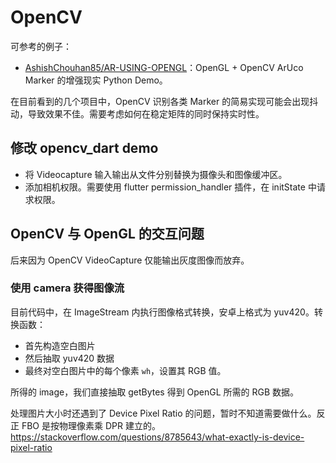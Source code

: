# OpenCV

可参考的例子：

- [AshishChouhan85/AR-USING-OPENGL](https://github.com/AshishChouhan85/AR-USING-OPENGL)：OpenGL + OpenCV ArUco Marker 的增强现实 Python Demo。

在目前看到的几个项目中，OpenCV 识别各类 Marker 的简易实现可能会出现抖动，导致效果不佳。需要考虑如何在稳定矩阵的同时保持实时性。

## 修改 opencv_dart demo

- 将 Videocapture 输入输出从文件分别替换为摄像头和图像缓冲区。
- 添加相机权限。需要使用 flutter permission_handler 插件，在 initState 中请求权限。

## OpenCV 与 OpenGL 的交互问题

后来因为 OpenCV VideoCapture 仅能输出灰度图像而放弃。

### 使用 camera 获得图像流

目前代码中，在 ImageStream 内执行图像格式转换，安卓上格式为 yuv420。转换函数：

- 首先构造空白图片
- 然后抽取 yuv420 数据
- 最终对空白图片中的每个像素 `wh`，设置其 RGB 值。

所得的 image，我们直接抽取 getBytes 得到 OpenGL 所需的 RGB 数据。

处理图片大小时还遇到了 Device Pixel Ratio 的问题，暂时不知道需要做什么。反正 FBO 是按物理像素乘 DPR 建立的。https://stackoverflow.com/questions/8785643/what-exactly-is-device-pixel-ratio
